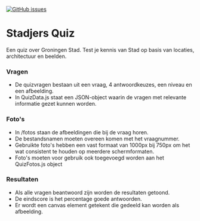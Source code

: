[![GitHub issues](https://img.shields.io/github/issues/Ffyud/stadjers-quiz)](https://github.com/Ffyud/stadjers-quiz/issues)
# Stadjers Quiz

Een quiz over Groningen Stad. Test je kennis van Stad op basis van locaties, architectuur en beelden.

### Vragen

- De quizvragen bestaan uit een vraag, 4 antwoordkeuzes, een niveau en een afbeelding. 
- In QuizData.js staat een JSON-object waarin de vragen met relevante informatie gezet kunnen worden. 

### Foto's

- In /fotos staan de afbeeldingen die bij de vraag horen. 
- De bestandsnamen moeten overeen komen met het vraagnummer. 
- Gebruikte foto's hebben een vast formaat van 1000px bij 750px om het wat consistent te houden op meerdere schermformaten.
- Foto's moeten voor gebruik ook toegevoegd worden aan het QuizFotos.js object

### Resultaten

- Als alle vragen beantwoord zijn worden de resultaten getoond.
- De eindscore is het percentage goede antwoorden.
- Er wordt een canvas element getekent die gedeeld kan worden als afbeelding.